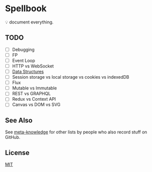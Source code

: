 # Spellbook

💡 document everything.

## TODO

- [ ] Debugging
- [ ] FP
- [ ] Event Loop
- [ ] HTTP vs WebSocket
- [ ] [Data Structures](https://github.com/trekhleb/javascript-algorithms)
- [ ] Session storage vs local storage vs cookies vs indexedDB
- [ ] Flux
- [ ] Mutable vs Immutable
- [ ] REST vs GRAPHQL
- [ ] Redux vs Context API
- [ ] Canvas vs DOM vs SVG

## See Also

See [meta-knowledge](https://github.com/RichardLitt/meta-knowledge) for other lists by people who
also record stuff on GitHub.

## License

[MIT](./license)
